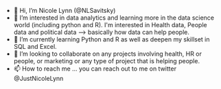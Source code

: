 - 👋 Hi, I’m Nicole Lynn (@NLSavitsky)
- 👀 I’m interested in data analytics and learning more in the data science world (including python and R). I'm interested in Health data, People data and political data --> basically how data can help people. 
- 🌱 I’m currently learning Python and R as well as deepen my skillset in SQL and Excel. 
- 💞️ I’m looking to collaborate on any projects involving health, HR or people, or marketing or any type of project that is helping people.
- 📫 How to reach me ... you can reach out to me on twitter @JustNicoleLynn 

<!---
NLSavitsky/NLSavitsky is a ✨ special ✨ repository because its `README.md` (this file) appears on your GitHub profile.
You can click the Preview link to take a look at your changes.
--->
